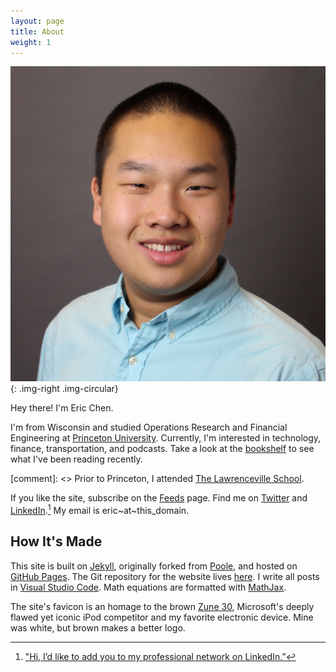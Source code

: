 ```yaml
---
layout: page
title: About
weight: 1
---
```


![Eric Chen headshot](/assets/2015/01/eric-chen.jpg){: .img-right .img-circular}

Hey there! I'm Eric Chen.

I'm from Wisconsin and studied Operations Research and Financial Engineering at [Princeton University][pu]. Currently, I'm interested in technology, finance, transportation, and podcasts. Take a look at the [bookshelf][bookshelf] to see what I've been reading recently.

[comment]: <> Prior to Princeton, I attended [The Lawrenceville School][lv].


If you like the site, subscribe on the [Feeds][feeds] page. Find me on [Twitter][twitter] and [LinkedIn][linkedin].[^1] My email is eric~at~this_domain.

[pu]: https://www.princeton.edu

[lv]: https://www.lawrenceville.org

[bookshelf]: http://ericjwdchen.org/bookshelf
[twitter]: https://twitter.com/ericjwdchen
[linkedin]: https://www.linkedin.com/in/ericjwdchen

[feeds]: https://ericjwdchen.org/feeds/

## How It's Made

This site is built on [Jekyll][jekyll], originally forked from [Poole][poole], and hosted on [GitHub Pages][gp]. The Git repository for the website lives [here][repo]. I write all posts in [Visual Studio Code][vscode]. Math equations are formatted with [MathJax][mj].

The site's favicon is an homage to the brown [Zune 30][Zune 30], Microsoft's deeply flawed yet iconic iPod competitor and my favorite electronic device. Mine was white, but brown makes a better logo.

[jekyll]: https://jekyllrb.com
[poole]: http://getpoole.com
[gp]: https://pages.github.com
[repo]: https://github.com/ericjwdchen/ericjwdchen.github.io

[vscode]: https://code.visualstudio.com

[mj]: https://www.mathjax.org

[Zune 30]: https://en.wikipedia.org/wiki/Zune_30

[^1]: ["Hi, I’d like to add you to my professional network on LinkedIn.”](http://www.newyorker.com/cartoons/issue-cartoons/cartoons-from-the-october-5-2015-issue)